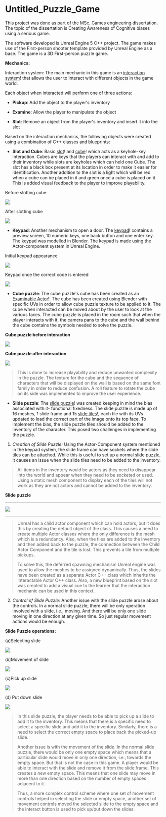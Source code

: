 # Untitled_Puzzle_Game

This project was done as part of the MSc. Games engineering
dissertation. The topic of the dissertation is Creating Awareness of
Cognitive biases using a serious game.

The software developed is Unreal Engine 5 C++ project. The game makes
use of the First-person shooter template provided by Unreal Engine as a
base. The game is a 3D First-person puzzle game.

**Mechanics:**

Interaction system: The main mechanic in this game is an [interaction
system](./Source/PuzzleGame/InteractableActors.h)! that allows the user to interact with different objects in the
game world.

Each object when interacted will perform one of three actions:

-   **Pickup**: Add the object to the player's inventory

-   **Examine**: Allow the player to manipulate the object

-   **Slot**: Remove an object from the player's inventory and insert it
    into the slot

Based on the interaction mechanics, the following objects were created
using a combination of C++ classes and blueprints:

-   **Slot and Cube**: Basic [slot](./Source/PuzzleGame/SocketableActors.h)! and [cube](./Source/PuzzleGame/PickableActor.h)! which acts as a keyhole-key
    interaction. Cubes are keys that the players can interact with and
    add to their inventory while slots are keyholes which can hold one
    Cube. The slot has a black box present at its location in order to
    make it easier for identification. Another addition to the slot is a
    light which will be red when a cube can be placed in it and green
    once a cube is placed on it. This is added visual feedback to the
    player to improve playability.

Before slotting cube

![](media/image1.png)

After slotting cube

![](media/image2.png)


-   **Keypad**: Another mechanism to open a door. The [keypad](./Source/PuzzleGame/KeypadActor.h)! contains a
    preview screen, 10 numeric keys, one back button and one enter key.
    The keypad was modelled in Blender. The keypad is made using the
    Actor-component system in Unreal Engine.

Initial keypad appearance

![](media/image3.png)

Keypad once the correct code is entered

![](media/image4.png)

-   **Cube puzzle**: The cube puzzle's cube has been created as an
    [Examinable Actor](./Source/PuzzleGame/ExaminableActors.cpp)!. The cube has been created using Blender with
    specific UVs in order to allow cube puzzle texture to be applied to
    it. The cube when interacted can be moved about by the user to look
    at the various faces. The cube puzzle is placed in the room such
    that when the player interacts with it, the camera pans to the cube
    and the wall behind the cube contains the symbols needed to solve
    the puzzle.

**Cube puzzle before interaction**

![](media/image5.png) 

**Cube puzzle after interaction**   

![](media/image6.png) 


> This is done to increase playability and reduce unwanted complexity in
> the puzzle. The texture for the cube and the sequence of characters
> that will be displayed on the wall is based on the same font family in
> order to reduce confusion. A roll feature to rotate the cube on its
> side was implemented to improve the user experience.

-   **Slide puzzle**: The [slide puzzle](./Source/PuzzleGame/InteractableSlidePuzzleActor.h)! was created keeping in mind the
    bias associated with it- functional fixedness. The slide puzzle is
    made up of 16 meshes, 1 slide frame and 15 [slide tiles](./Source/PuzzleGame/PickableSlideActor.h)!, each tile
    with its UVs updated to load the correct part of the image onto its
    top face. To implement the bias, the slide puzzle tiles should be
    added to the inventory of the character. This posed two challenges
    in implementing the puzzle.

1.  *Creation of Slide Puzzle:* Using the Actor-Component system
    mentioned in the keypad system, the slide frame can have sockets
    where the slide tiles can be attached. While this is useful to set
    up a normal slide puzzle, it causes an issue when the slide tiles
    need to be added to the inventory.

> All items in the inventory would be actors as they need to disappear
> into the world and appear when they need to be socketed or used. Using
> a static mesh component to display each of the tiles will not work as
> they are not actors and cannot be added to the inventory.

**Slide puzzle**

  -----------------------------------------------------------------------
  ![](media/image7.png)

  -----------------------------------------------------------------------



> Unreal has a child actor component which can hold actors, but it does
> this by creating the default object of the class. This causes a need
> to create multiple Actor classes where the only difference is the mesh
> which is a redundancy. Also, when the tiles are added to the inventory
> and then added back to the puzzle, the connection between the Child
> Actor Component and the tile is lost. This prevents a tile from
> multiple pickups.
>
> To solve this, the deferred spawning mechanism Unreal engine was used
> to allow the meshes to be assigned dynamically. Thus, the slides have
> been created as a separate Actor C++ class which inherits the
> Interactable Actor C++ class. Also, a new blueprint based on the slot
> was created to add a visual cue to the learner that the interaction
> mechanic can be used in this context.

2.  *Control of Slide Puzzle:* Another issue with the slide puzzle arose
    about the controls. In a normal slide puzzle, there will be only
    operation involved with a slide, i.e., moving. And there will be
    only one slide moving in one direction at any given time. So just
    regular movement actions would be enough.

**Slide Puzzle operations:** 

(a)Selecting slide

![](media/image8.png) 

(b)Movement of slide

![](media/image9.png)

(c)Pick up slide

![](media/image10.png)

(d) Put down slide

![](media/image11.png)

> In this slide puzzle, the player needs to be able to pick up a slide
> to add it to the inventory. This means that there is a specific need
> to select a specific slide and add it to the inventory. Similarly,
> there is a need to select the correct empty space to place back the
> picked-up slide.
>
> Another issue is with the movement of the slide. In the normal slide
> puzzle, there would be only one empty space which means that a
> particular slide would move in only one direction, i.e., towards the
> empty space. But that is not the case in this game. A player would be
> able to interact with the slide and remove it from the slide frame.
> This creates a new empty space. This means that one slide may move in
> more than one direction based on the number of empty spaces adjacent
> to it.
>
> Thus, a more complex control scheme where one set of movement controls
> helped in selecting the slide or empty space, another set of movement
> controls moved the selected slide to the empty space and the interact
> button is used to pick up/put down the slides.
